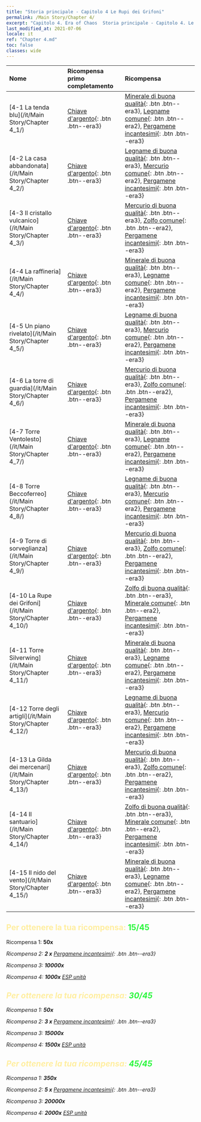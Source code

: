 ```yaml
---
title: "Storia principale - Capitolo 4 Le Rupi dei Grifoni"
permalink: /Main Story/Chapter 4/
excerpt: "Capitolo 4. Era of Chaos  Storia principale - Capitolo 4. Le Rupi dei Grifoni"
last_modified_at: 2021-07-06
locale: it
ref: "Chapter 4.md"
toc: false
classes: wide
---
```


  | Nome |  Ricompensa primo completamento | Ricompensa |
  |:------------|:------------|:------------| 
  | [4-1 La tenda blu](/it/Main Story/Chapter 4_1/) | [Chiave d'argento](/ItemsIT/con_693/){: .btn .btn--era3} | [Minerale di buona qualità](/ItemsIT/mat_12/){: .btn .btn--era3}, [Legname comune](/ItemsIT/mat_7/){: .btn .btn--era2}, [Pergamene incantesimi](/ItemsIT/con_694/){: .btn .btn--era3} |
  | [4-2 La casa abbandonata](/it/Main Story/Chapter 4_2/) | [Chiave d'argento](/ItemsIT/con_693/){: .btn .btn--era3} | [Legname di buona qualità](/ItemsIT/mat_13/){: .btn .btn--era3}, [Mercurio comune](/ItemsIT/mat_8/){: .btn .btn--era2}, [Pergamene incantesimi](/ItemsIT/con_694/){: .btn .btn--era3} |
  | [4-3 Il cristallo vulcanico](/it/Main Story/Chapter 4_3/) | [Chiave d'argento](/ItemsIT/con_693/){: .btn .btn--era3} | [Mercurio di buona qualità](/ItemsIT/mat_14/){: .btn .btn--era3}, [Zolfo comune](/ItemsIT/mat_9/){: .btn .btn--era2}, [Pergamene incantesimi](/ItemsIT/con_694/){: .btn .btn--era3} |
  | [4-4 La raffineria](/it/Main Story/Chapter 4_4/) | [Chiave d'argento](/ItemsIT/con_693/){: .btn .btn--era3} | [Minerale di buona qualità](/ItemsIT/mat_12/){: .btn .btn--era3}, [Legname comune](/ItemsIT/mat_7/){: .btn .btn--era2}, [Pergamene incantesimi](/ItemsIT/con_694/){: .btn .btn--era3} |
  | [4-5 Un piano rivelato](/it/Main Story/Chapter 4_5/) | [Chiave d'argento](/ItemsIT/con_693/){: .btn .btn--era3} | [Legname di buona qualità](/ItemsIT/mat_13/){: .btn .btn--era3}, [Mercurio comune](/ItemsIT/mat_8/){: .btn .btn--era2}, [Pergamene incantesimi](/ItemsIT/con_694/){: .btn .btn--era3} |
  | [4-6 La torre di guardia](/it/Main Story/Chapter 4_6/) | [Chiave d'argento](/ItemsIT/con_693/){: .btn .btn--era3} | [Mercurio di buona qualità](/ItemsIT/mat_14/){: .btn .btn--era3}, [Zolfo comune](/ItemsIT/mat_9/){: .btn .btn--era2}, [Pergamene incantesimi](/ItemsIT/con_694/){: .btn .btn--era3} |
  | [4-7 Torre Ventolesto](/it/Main Story/Chapter 4_7/) | [Chiave d'argento](/ItemsIT/con_693/){: .btn .btn--era3} | [Minerale di buona qualità](/ItemsIT/mat_12/){: .btn .btn--era3}, [Legname comune](/ItemsIT/mat_7/){: .btn .btn--era2}, [Pergamene incantesimi](/ItemsIT/con_694/){: .btn .btn--era3} |
  | [4-8 Torre Beccoferreo](/it/Main Story/Chapter 4_8/) | [Chiave d'argento](/ItemsIT/con_693/){: .btn .btn--era3} | [Legname di buona qualità](/ItemsIT/mat_13/){: .btn .btn--era3}, [Mercurio comune](/ItemsIT/mat_8/){: .btn .btn--era2}, [Pergamene incantesimi](/ItemsIT/con_694/){: .btn .btn--era3} |
  | [4-9 Torre di sorveglianza](/it/Main Story/Chapter 4_9/) | [Chiave d'argento](/ItemsIT/con_693/){: .btn .btn--era3} | [Mercurio di buona qualità](/ItemsIT/mat_14/){: .btn .btn--era3}, [Zolfo comune](/ItemsIT/mat_9/){: .btn .btn--era2}, [Pergamene incantesimi](/ItemsIT/con_694/){: .btn .btn--era3} |
  | [4-10 La Rupe dei Grifoni](/it/Main Story/Chapter 4_10/) | [Chiave d'argento](/ItemsIT/con_693/){: .btn .btn--era3} | [Zolfo di buona qualità](/ItemsIT/mat_15/){: .btn .btn--era3}, [Minerale comune](/ItemsIT/mat_6/){: .btn .btn--era2}, [Pergamene incantesimi](/ItemsIT/con_694/){: .btn .btn--era3} |
  | [4-11 Torre Silverwing](/it/Main Story/Chapter 4_11/) | [Chiave d'argento](/ItemsIT/con_693/){: .btn .btn--era3} | [Minerale di buona qualità](/ItemsIT/mat_12/){: .btn .btn--era3}, [Legname comune](/ItemsIT/mat_7/){: .btn .btn--era2}, [Pergamene incantesimi](/ItemsIT/con_694/){: .btn .btn--era3} |
  | [4-12 Torre degli artigli](/it/Main Story/Chapter 4_12/) | [Chiave d'argento](/ItemsIT/con_693/){: .btn .btn--era3} | [Legname di buona qualità](/ItemsIT/mat_13/){: .btn .btn--era3}, [Mercurio comune](/ItemsIT/mat_8/){: .btn .btn--era2}, [Pergamene incantesimi](/ItemsIT/con_694/){: .btn .btn--era3} |
  | [4-13 La Gilda dei mercenari](/it/Main Story/Chapter 4_13/) | [Chiave d'argento](/ItemsIT/con_693/){: .btn .btn--era3} | [Mercurio di buona qualità](/ItemsIT/mat_14/){: .btn .btn--era3}, [Zolfo comune](/ItemsIT/mat_9/){: .btn .btn--era2}, [Pergamene incantesimi](/ItemsIT/con_694/){: .btn .btn--era3} |
  | [4-14 Il santuario](/it/Main Story/Chapter 4_14/) | [Chiave d'argento](/ItemsIT/con_693/){: .btn .btn--era3} | [Zolfo di buona qualità](/ItemsIT/mat_15/){: .btn .btn--era3}, [Minerale comune](/ItemsIT/mat_6/){: .btn .btn--era2}, [Pergamene incantesimi](/ItemsIT/con_694/){: .btn .btn--era3} |
  | [4-15 Il nido del vento](/it/Main Story/Chapter 4_15/) | [Chiave d'argento](/ItemsIT/con_693/){: .btn .btn--era3} | [Minerale di buona qualità](/ItemsIT/mat_12/){: .btn .btn--era3}, [Legname comune](/ItemsIT/mat_7/){: .btn .btn--era2}, [Pergamene incantesimi](/ItemsIT/con_694/){: .btn .btn--era3} |


## <span style="color: #ffeea0">Per ottenere la tua ricompensa: </span><span style="color: #27f73a">15/45</span>

 Ricompensa 1:  **50x** <i class="fas fa-gem"/>

 Ricompensa 2: **2 x** [Pergamene incantesimi](/ItemsIT/con_694/){: .btn .btn--era3}

 Ricompensa 3:  **10000x** <i class="fas fa-coins"/>

 Ricompensa 4:  **1000x** [ESP unità](/ItemsIT/con_902/)



## <span style="color: #ffeea0">Per ottenere la tua ricompensa: </span><span style="color: #27f73a">30/45</span>

 Ricompensa 1:  **50x** <i class="fas fa-gem"/>

 Ricompensa 2: **3 x** [Pergamene incantesimi](/ItemsIT/con_694/){: .btn .btn--era3}

 Ricompensa 3:  **15000x** <i class="fas fa-coins"/>

 Ricompensa 4:  **1500x** [ESP unità](/ItemsIT/con_902/)



## <span style="color: #ffeea0">Per ottenere la tua ricompensa: </span><span style="color: #27f73a">45/45</span>

 Ricompensa 1:  **350x** <i class="fas fa-gem"/>

 Ricompensa 2: **5 x** [Pergamene incantesimi](/ItemsIT/con_694/){: .btn .btn--era3}

 Ricompensa 3:  **20000x** <i class="fas fa-coins"/>

 Ricompensa 4:  **2000x** [ESP unità](/ItemsIT/con_902/)

